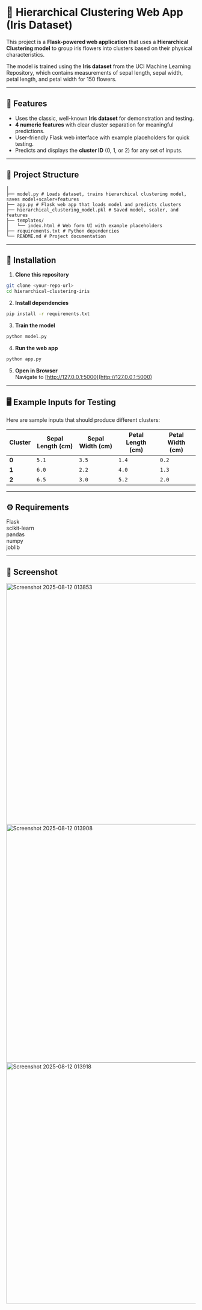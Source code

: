 # 🌸 Hierarchical Clustering Web App (Iris Dataset)

This project is a **Flask-powered web application** that uses a **Hierarchical Clustering model** to group iris flowers into clusters based on their physical characteristics.  

The model is trained using the **Iris dataset** from the UCI Machine Learning Repository, which contains measurements of sepal length, sepal width, petal length, and petal width for 150 flowers.

---

## 🚀 Features
- Uses the classic, well-known **Iris dataset** for demonstration and testing.
- **4 numeric features** with clear cluster separation for meaningful predictions.
- User-friendly Flask web interface with example placeholders for quick testing.
- Predicts and displays the **cluster ID** (0, 1, or 2) for any set of inputs.

---

## 📂 Project Structure
```hierarchical-clustering-iris/
│
├── model.py # Loads dataset, trains hierarchical clustering model, saves model+scaler+features
├── app.py # Flask web app that loads model and predicts clusters
├── hierarchical_clustering_model.pkl # Saved model, scaler, and features
├── templates/
│   └── index.html # Web form UI with example placeholders
├── requirements.txt # Python dependencies
└── README.md # Project documentation
```

---

## 🔧 Installation
1. **Clone this repository**  
```bash
git clone <your-repo-url>
cd hierarchical-clustering-iris
```
2. **Install dependencies**  
```bash
pip install -r requirements.txt
```
3. **Train the model**  
```bash
python model.py
```
4. **Run the web app**  
```bash
python app.py
```
5. **Open in Browser**  
Navigate to [http://127.0.0.1:5000](http://127.0.0.1:5000)

---

## 🖥 Example Inputs for Testing
Here are sample inputs that should produce different clusters:

| Cluster | Sepal Length (cm) | Sepal Width (cm) | Petal Length (cm) | Petal Width (cm) |
|---------|-------------------|------------------|-------------------|------------------|
| **0**   | `5.1`              | `3.5`            | `1.4`             | `0.2`            |
| **1**   | `6.0`              | `2.2`            | `4.0`             | `1.3`            |
| **2**   | `6.5`              | `3.0`            | `5.2`             | `2.0`            |

---

## ⚙ Requirements
Flask  
scikit-learn  
pandas  
numpy  
joblib  

---

## 📸 Screenshot
<img width="1366" height="640" alt="Screenshot 2025-08-12 013853" src="https://github.com/user-attachments/assets/1afb0cbd-1d11-4243-9fa1-272b5a458eb2" />

<img width="1366" height="633" alt="Screenshot 2025-08-12 013908" src="https://github.com/user-attachments/assets/75d5339c-e885-4a62-9a39-49394e85505c" />
<img width="1366" height="640" alt="Screenshot 2025-08-12 013918" src="https://github.com/user-attachments/assets/dcb137d0-27d4-4d44-be70-d6c0edbbd4dc" />
